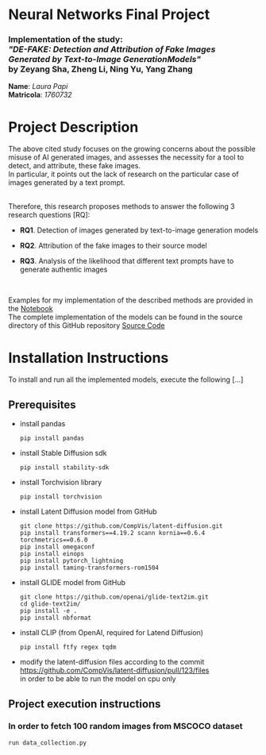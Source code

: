 # Neural Networks Final Project
### Implementation of the study: <br> ***"DE-FAKE: Detection and Attribution of Fake Images Generated by Text-to-Image GenerationModels"* <br> by Zeyang Sha, Zheng Li, Ning Yu, Yang Zhang**

**Name**: *Laura Papi*<br>
**Matricola**: *1760732*


# Project Description

The above cited study focuses on the growing concerns about the possible misuse of AI generated images, and assesses the necessity for a tool to detect, and attribute, these fake images.<br>
In particular, it points out the lack of research on the particular case of images generated by a text prompt.
<br>

<br>
Therefore, this research proposes methods to answer the following 3 research questions [RQ]:

- **RQ1**. Detection of images generated by text-to-image generation models

- **RQ2**. Attribution of the fake images to their source model

- **RQ3**. Analysis of the likelihood that different text prompts have to generate authentic images
<br>

Examples for my implementation of the described methods are provided in the [Notebook](Notebook.ipynb)
<br>
The complete implementation of the models can be found in the source directory of this GitHub repository [Source Code](/src)

# Installation Instructions

To install and run all the implemented models, execute the following
[...]

## Prerequisites
- install pandas
    ```
    pip install pandas
    ```
- install Stable Diffusion sdk
    ```
    pip install stability-sdk
    ```
- install Torchvision library
    ```
    pip install torchvision
    ```
- install Latent Diffusion model from GitHub
    ```
    git clone https://github.com/CompVis/latent-diffusion.git
    pip install transformers==4.19.2 scann kornia==0.6.4 torchmetrics==0.6.0
    pip install omegaconf
    pip install einops
    pip install pytorch_lightning
    pip install taming-transformers-rom1504
    ```
- install GLIDE model from GitHub
    ```
    git clone https://github.com/openai/glide-text2im.git
    cd glide-text2im/
    pip install -e .
    pip install nbformat
    ```
- install CLIP (from OpenAI, required for Latend Diffusion)
    ```
    pip install ftfy regex tqdm
    ```
- modify the latent-diffusion files according to the commit<br>
    https://github.com/CompVis/latent-diffusion/pull/123/files<br>
    in order to be able to run the model on cpu only
    
## Project execution instructions
### In order to fetch 100 random images from MSCOCO dataset
    run data_collection.py

